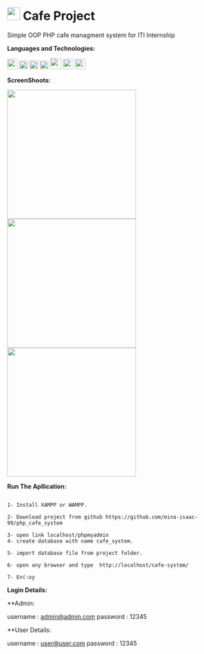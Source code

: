 # <img src="https://i.imgur.com/4sklkeQ.png" height="30px">  Cafe Project
Simple OOP PHP cafe managment system for ITI Internship


**Languages and Technologies:**  

<code><img height="24" src="https://cdn.cdnlogo.com/logos/h/90/html-5.svg"></code>
<code><img height="20" src="https://cdn.cdnlogo.com/logos/c/18/css.svg"></code>
<code><img height="20" src="https://cdn.cdnlogo.com/logos/b/50/bootstrap.svg"></code>
<code><img height="20" src="https://cdn.cdnlogo.com/logos/p/71/php.svg"></code>
<code><img height="26" src="https://cdn.cdnlogo.com/logos/m/47/mysql.svg"></code>
<code><img height="24" src="https://cdn.cdnlogo.com/logos/f/80/fontawesome.svg"></code>
<code><img height="24" src="https://cdn.cdnlogo.com/logos/g/35/google-icon.svg"></code>


**ScreenShoots:**  

<img src="https://i.imgur.com/nJEoh5L.jpg" width="300px"> 

<img src="https://i.imgur.com/VWn23nt.jpg" width="300px"> 

<img src="https://i.imgur.com/Ypdr5Ot.jpg" width="300px"> 

**Run The Apllication:**  

```

1- Install XAMPP or WAMPP.

2- Download project from github https://github.com/mina-isaac-99/php_cafe_system

3- open link localhost/phpmyadmin 
4- create database with name cafe_system. 

5- import database file from project folder.

6- open any browser and type  http://localhost/cafe-system/ 

7- En(:oy 

```

**Login Details:**  

**Admin:

username : admin@admin.com 
password : 12345 

**User Details: 

username : user@user.com 
password : 12345 
